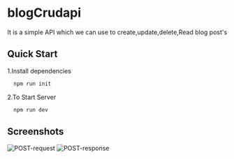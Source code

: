 
# blogCrudapi

It is a simple API which we can use to create,update,delete,Read
blog post's





  



  
## Quick Start 

1.Install dependencies


```bash
  npm run init
```
2.To Start Server

```bash
  npm run dev
```
  
## Screenshots

![POST-request](https://user-images.githubusercontent.com/48008609/129437720-f80d4360-e539-41c6-bca0-86c867fb2ec4.PNG) ![POST-response](https://user-images.githubusercontent.com/48008609/129437728-5e15fe86-a0c0-47f5-9290-eb72ea164455.PNG)




  
